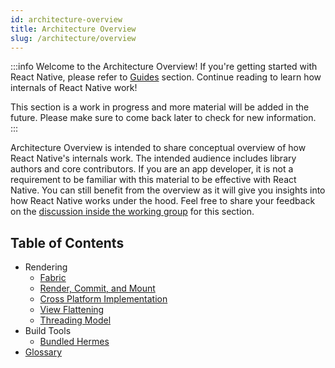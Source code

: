 ```yaml
---
id: architecture-overview
title: Architecture Overview
slug: /architecture/overview
---
```


:::info
Welcome to the Architecture Overview! If you're getting started with React Native, please refer to <a href="/docs/getting-started">Guides</a> section. Continue reading to learn how internals of React Native work!

This section is a work in progress and more material will be added in the future. Please make sure to come back later to check for new information.
:::

Architecture Overview is intended to share conceptual overview of how React Native's internals work. The intended audience includes library authors and core contributors. If you are an app developer, it is not a requirement to be familiar with this material to be effective with React Native. You can still benefit from the overview as it will give you insights into how React Native works under the hood. Feel free to share your feedback on the <a href="https://github.com/reactwg/react-native-new-architecture/discussions/9">discussion inside the working group</a> for this section.

## Table of Contents

- Rendering
  - [Fabric](fabric-renderer)
  - [Render, Commit, and Mount](render-pipeline)
  - [Cross Platform Implementation](xplat-implementation)
  - [View Flattening](view-flattening)
  - [Threading Model](threading-model)
- Build Tools
  - [Bundled Hermes](bundled-hermes)
- [Glossary](glossary)
